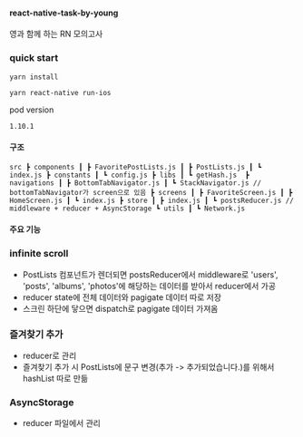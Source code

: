 #### react-native-task-by-young

영과 함께 하는 RN 모의고사

### quick start

`yarn install`

`yarn react-native run-ios`

pod version 

`1.10.1`

#### 구조

`
src
 ┣ components
 ┃ ┣ FavoritePostLists.js
 ┃ ┣ PostLists.js
 ┃ ┗ index.js
 ┣ constants
 ┃ ┗ config.js
 ┣ libs
 ┃ ┗ getHash.js 
 ┣ navigations
 ┃ ┣ BottomTabNavigator.js
 ┃ ┗ StackNavigator.js // bottomTabNavigator가 screen으로 있음
 ┣ screens
 ┃ ┣ FavoriteScreen.js
 ┃ ┣ HomeScreen.js
 ┃ ┗ index.js
 ┣ store
 ┃ ┣ index.js
 ┃ ┗ postsReducer.js // middleware + reducer + AsyncStorage
 ┗ utils
 ┃ ┗ Network.js
`

#### 주요 기능 

### infinite scroll 
- PostLists 컴포넌트가 렌더되면 postsReducer에서 middleware로 'users', 'posts', 'albums', 'photos'에 해당하는 데이터를 받아서 reducer에서 가공
- reducer state에 전체 데이터와 pagigate 데이터 따로 저장
- 스크린 하단에 닿으면 dispatch로  pagigate 데이터 가져옴

### 즐겨찾기 추가
- reducer로 관리
- 즐겨찾기 추가 시 PostLists에 문구 변경(추가 -> 추가되었습니다.)를 위해서 hashList 따로 만듦

### AsyncStorage
- reducer 파일에서 관리


